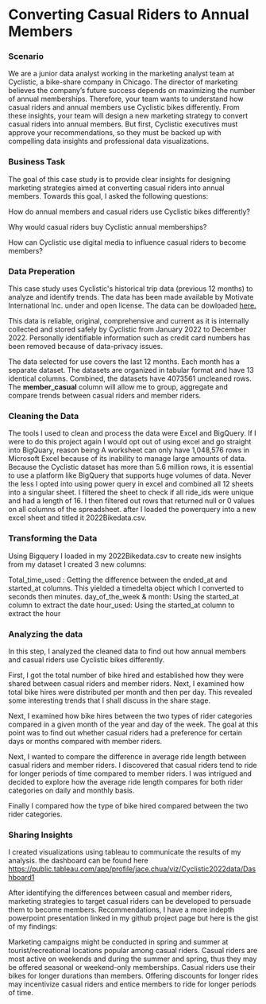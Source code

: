 # Converting Casual Riders to Annual Members 


### Scenario
We are a junior data analyst working in the marketing analyst team at Cyclistic, a bike-share company in Chicago. The director of marketing believes the company’s future success depends on maximizing the number of annual memberships. Therefore, your team wants to understand how casual riders and annual members use Cyclistic bikes differently. From these insights, your team will design a new marketing strategy to convert casual riders into annual members. But first, Cyclistic executives must approve your recommendations, so they must be backed up with compelling data insights and professional data visualizations.

### Business Task
The goal of this case study is to provide clear insights for designing marketing strategies aimed at converting casual riders into annual members. Towards this goal, I asked the following questions:

How do annual members and casual riders use Cyclistic bikes differently?

Why would casual riders buy Cyclistic annual memberships?

How can Cyclistic use digital media to influence casual riders to become members?


### Data Preperation
This case study uses Cyclistic's historical trip data (previous 12 months) to analyze and identify trends. The data has been made available by Motivate International Inc. under and open license. The data can be dowloaded [here.](https://divvy-tripdata.s3.amazonaws.com/index.html)

This data is reliable, original, comprehensive and current as it is internally collected and stored safely by Cyclistic from January 2022 to December 2022. Personally identifiable information  such as credit card numbers has been removed because of data-privacy issues.

The data selected for use covers the last 12 months. Each month has a separate dataset. The datasets are organized in tabular format and have 13 identical columns. Combined, the datasets have 4073561 uncleaned rows. The **member_casual** column will allow me to group, aggregate and compare trends between casual riders and member riders. 

### Cleaning the Data 
The tools I used to clean and process the data were Excel and BigQuery. If I were to do this project again I would opt out of using excel and go straight into BigQuary, reason being A worksheet can only have 1,048,576 rows in Microsoft Excel because of its inability to manage large amounts of data. Because the Cyclistic dataset has more than 5.6 million rows, it is essential to use a platform like BigQuery that supports huge volumes of data. Never the less I opted into using power query in excel and combined all 12 sheets into a singular sheet. I filtered the sheet to check if all ride_ids were unique and had a length of 16. I then filtered out rows that returned null or 0 values on all columns of the spreadsheet. after I loaded the powerquery into a new excel sheet and titled it 2022Bikedata.csv.

### Transforming the Data 
Using Bigquery I loaded in my 2022Bikedata.csv to create new insights from my dataset I created 3 new columns:

Total_time_used : Getting the difference between the ended_at and started_at columns. This yielded a timedelta object which I converted to seconds then minutes.
day_of_the_week & month: Using the started_at column to extract the date
hour_used: Using the started_at column to extract the hour

### Analyzing the data 
In this step, I analyzed the cleaned data to find out how annual members and casual riders use Cyclistic bikes differently.

First, I got the total number of bike hired and established how they were shared between casual riders and member riders. Next, I examined how total bike hires were distributed per month and then per day. This revealed some interesting trends that I shall discuss in the share stage.

Next, I examined how bike hires between the two types of rider categories compared in a given month of the year and day of the week. The goal at this point was to find out whether casual riders had a preference for certain days or months compared with member riders.

Next, I wanted to compare the difference in average ride length between casual riders and member riders. I discovered that casual riders tend to ride for longer periods of time compared to member riders. I was intrigued and decided to explore how the average ride length compares for both rider categories on daily and monthly basis.

Finally I compared how the type of bike hired compared between the two rider categories.

### Sharing Insights
I created visualizations using tableau to communicate the results of my analysis. the dashboard can be found here
https://public.tableau.com/app/profile/jace.chua/viz/Cyclistic2022data/Dashboard1 

After identifying the differences between casual and member riders, marketing strategies to target casual riders can be developed to persuade them to become members.
Recommendations, I have a more indepth powerpoint presentation linked in my github project page but here is the gist of my findings:

Marketing campaigns might be conducted in spring and summer at tourist/recreational locations popular among casual riders.
Casual riders are most active on weekends and during the summer and spring, thus they may be offered seasonal or weekend-only memberships.
Casual riders use their bikes for longer durations than members. Offering discounts for longer rides may incentivize casual riders and entice members to ride for longer periods of time.

